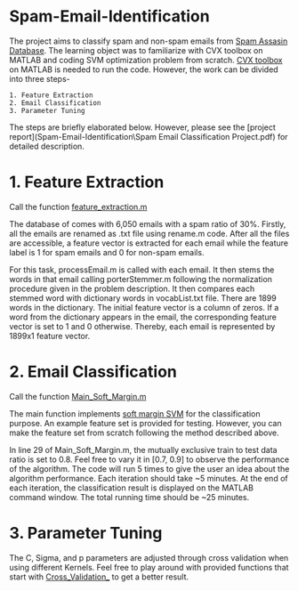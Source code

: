 # Spam-Email-Identification
The project aims to classify spam and non-spam emails from [Spam Assasin Database](http://spamassassin.apache.org/index.html).
The learning object was to familiarize with CVX toolbox on MATLAB and coding SVM optimization problem from scratch. 
[CVX toolbox](http://cvxr.com/cvx/) on MATLAB is needed to run the code. However, the work can be divided into three steps-

    1. Feature Extraction
    2. Email Classification
    3. Parameter Tuning

The steps are briefly elaborated below. However, please see the 
[project report](Spam-Email-Identification\Spam Email Classification Project.pdf) for detailed description.

# 1. Feature Extraction
Call the function [feature_extraction.m](Spam-Email-Identification/feature_extraction.m)

The database of comes with 6,050 emails with a spam ratio of 30%. Firstly, all the emails are renamed as .txt file
using rename.m code. After all the files are accessible, a feature
vector is extracted for each email while the feature label is 1 for spam emails and 0 for non-spam emails.

For this task, processEmail.m is called with each email. It then stems the words in that email calling
porterStemmer.m following the normalization procedure given in the problem description. It then
compares each stemmed word with dictionary words in vocabList.txt file. There are 1899 words
in the dictionary. The initial feature vector is a column of zeros. If a word from the dictionary
appears in the email, the corresponding feature vector is set to 1 and 0 otherwise. Thereby, each
email is represented by 1899x1 feature vector.

# 2. Email Classification
Call the function [Main_Soft_Margin.m](Spam-Email-Identification/Main_Soft_Margin.m)

The main function implements [soft margin SVM](http://www.di.ens.fr/~mallat/papiers/svmtutorial.pdf) for the classification purpose.
An example feature set is provided for testing. However, you can make the feature set from scratch following the method described above.

In line 29 of Main_Soft_Margin.m, the mutually exclusive train to test data ratio is set to 0.8. Feel free to vary it in [0.7, 0.9]
to observe the performance of the algorithm. The code will run 5 times to give the user an idea about the algorithm performance.
Each iteration should take ~5 minutes. At the end of each iteration, the classification result is displayed on the MATLAB command window.
The total running time should be ~25 minutes.

# 3. Parameter Tuning
The C, Sigma, and p parameters are adjusted through cross validation when using different Kernels. Feel free to play around with
provided functions that start with [Cross_Validation_]( ) to get a better result.
